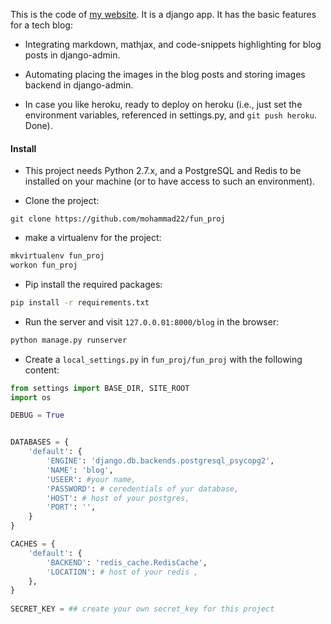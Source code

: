 This is the code of [my website](http://ex-mathcompute.herokuapp.com/).
It is a django app. It has the basic features for a tech blog: 

- Integrating markdown, mathjax, and code-snippets highlighting for blog posts in django-admin.

- Automating placing the images in the blog posts and storing images backend in django-admin.

- In case you like heroku, ready to deploy on heroku (i.e., just set the environment variables, referenced in settings.py, and `git push heroku`. Done). 

#### Install 

- This project needs Python 2.7.x, and a PostgreSQL and Redis to be installed on your machine (or to have access to such an environment).
 
- Clone the project:
```shell 
git clone https://github.com/mohammad22/fun_proj
```
 
- make a virtualenv for the project:
```bash 
mkvirtualenv fun_proj
workon fun_proj
```   
 
- Pip install the required packages:
```bash
pip install -r requirements.txt
```
 
- Run the server and visit `127.0.0.01:8000/blog` in the browser:
```bash 
python manage.py runserver
```
- Create a `local_settings.py` in `fun_proj/fun_proj` with the following content:

```python
from settings import BASE_DIR, SITE_ROOT
import os

DEBUG = True


DATABASES = {
    'default': {
        'ENGINE': 'django.db.backends.postgresql_psycopg2',
        'NAME': 'blog',
        'USEER': #your name,
        'PASSWORD': # ceredentials of yur database,
        'HOST': # host of your postgres,
        'PORT': '',
    }
}

CACHES = {
    'default': {
        'BACKEND': 'redis_cache.RedisCache',
        'LOCATION': # host of your redis ,
    },
}    
            
SECRET_KEY = ## create your own secret_key for this project 
```

